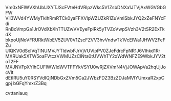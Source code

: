 Vm0xNFlWVXhUblJXYTJScFVteHdVRlpzWkc5V1ZsbDNXa1JTVjAxWGVGbGFW
Vll3WVd4YWMyTklhRmRTCk0yaFFXVlpWZUZkR1ZuVmlSbkJYQ2xZeFNYcFdi
RnBoVmpGa1JrOVdXbXhTTUZwVVEyeFplRk5yTVZoVwpSVzh3V2tSR2ExTkdX
bkpoUjNoVFRURktWbEV5ZUV0V1ZscFZVV3hvVndwTk1VcElWa1JHWVZFeFZu
UlQKV0dSclVqTlNUMVJYTldwbFJrVjVUVlpPV0ZJeFdrcFpNR1J6Vlhkd1Rr
MXRUak5XTW5oaFVtczVWMUZzClNta0tUVWhTY2xWdWNFZE9WbkJYV2toT2FF
MXJNVFpXYlhCUFlWWldWVTFFYkVSYU0wRjZXVmN4VjJOWApVa2hqUjJocVlt
dEtlRU5uY0RSYVdIQjNDbGxZVm5Ca2JWbzFDZ3BzZDJaMVlYUmxaR2xpCgpj
bGFqYmxrZ3Bq

cvttanlauq